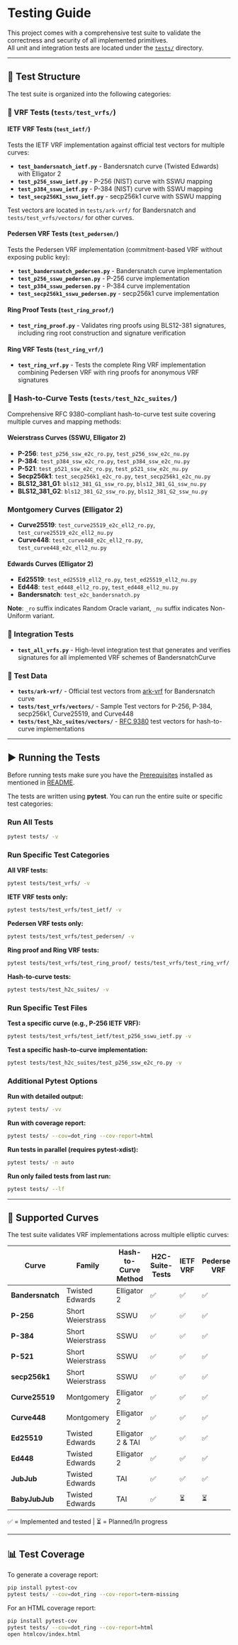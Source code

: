# Testing Guide

This project comes with a comprehensive test suite to validate the correctness and security of all implemented primitives.  
All unit and integration tests are located under the [`tests/`](./tests) directory.

---

## 📂 Test Structure

The test suite is organized into the following categories:

### 🔹 VRF Tests (`tests/test_vrfs/`)

#### **IETF VRF Tests** (`test_ietf/`)
Tests the IETF VRF implementation against official test vectors for multiple curves:
- **`test_bandersnatch_ietf.py`** - Bandersnatch curve (Twisted Edwards) with Elligator 2
- **`test_p256_sswu_ietf.py`** - P-256 (NIST) curve with SSWU mapping
- **`test_p384_sswu_ietf.py`** - P-384 (NIST) curve with SSWU mapping
- **`test_secp256K1_sswu_ietf.py`** - secp256k1 curve with SSWU mapping

Test vectors are located in `tests/ark-vrf/` for Bandersnatch and `tests/test_vrfs/vectors/` for other curves.

#### **Pedersen VRF Tests** (`test_pedersen/`)
Tests the Pedersen VRF implementation (commitment-based VRF without exposing public key):
- **`test_bandersnatch_pedersen.py`** - Bandersnatch curve implementation
- **`test_p256_sswu_pedersen.py`** - P-256 curve implementation
- **`test_p384_sswu_pedersen.py`** - P-384 curve implementation
- **`test_secp256k1_sswu_pedersen.py`** - secp256k1 curve implementation

#### **Ring Proof Tests** (`test_ring_proof/`)
- **`test_ring_proof.py`** - Validates ring proofs using BLS12-381 signatures, including ring root construction and signature verification

#### **Ring VRF Tests** (`test_ring_vrf/`)
- **`test_ring_vrf.py`** - Tests the complete Ring VRF implementation combining Pedersen VRF with ring proofs for anonymous VRF signatures

### 🔹 Hash-to-Curve Tests (`tests/test_h2c_suites/`)

Comprehensive RFC 9380-compliant hash-to-curve test suite covering multiple curves and mapping methods:


#### **Weierstrass Curves (SSWU, Elligator 2)**
- **P-256**: `test_p256_ssw_e2c_ro.py`, `test_p256_ssw_e2c_nu.py`
- **P-384**: `test_p384_ssw_e2c_ro.py`, `test_p384_ssw_e2c_nu.py`
- **P-521**: `test_p521_ssw_e2c_ro.py`, `test_p521_ssw_e2c_nu.py`
- **Secp256k1**: `test_secp256k1_e2c_ro.py`, `test_secp256k1_e2c_nu.py`
- **BLS12_381_G1**: `bls12_381_G1_ssw_ro.py`, `bls12_381_G1_ssw_nu.py`
- **BLS12_381_G2**: `bls12_381_G2_ssw_ro.py`, `bls12_381_G2_ssw_nu.py`

### **Montgomery Curves (Elligator 2)**
- **Curve25519**: `test_curve25519_e2c_ell2_ro.py`, `test_curve25519_e2c_ell2_nu.py`
- **Curve448**: `test_curve448_e2c_ell2_ro.py`, `test_curve448_e2c_ell2_nu.py`

#### **Edwards Curves (Elligator 2)**
- **Ed25519**: `test_ed25519_ell2_ro.py`, `test_ed25519_ell2_nu.py`
- **Ed448**: `test_ed448_ell2_ro.py`, `test_ed448_ell2_nu.py`
- **Bandersnatch**: `test_e2c_bandersnatch.py`


**Note**: `_ro` suffix indicates Random Oracle variant, `_nu` suffix indicates Non-Uniform variant.

### 🔹 Integration Tests

- **`test_all_vrfs.py`** - High-level integration test that generates and verifies signatures for all implemented VRF schemes of BandersnatchCurve

### 🔹 Test Data

- **`tests/ark-vrf/`** - Official test vectors from [ark-vrf](https://github.com/davxy/bandersnatch-vrf-spec/tree/main/assets/vectors) for Bandersnatch curve
- **`tests/test_vrfs/vectors/`** - Sample Test vectors for P-256, P-384, secp256k1, Curve25519, and Curve448
- **`tests/test_h2c_suites/vectors/`** - [RFC 9380](https://www.rfc-editor.org/rfc/rfc9380.html#name-suite-test-vectors) test vectors for hash-to-curve implementations

---

## ▶️ Running the Tests

Before running tests make sure you have the [Prerequisites](./README.md#prerequisites) installed as mentioned in [README](./README.md).

The tests are written using **pytest**. You can run the entire suite or specific test categories:

### Run All Tests
```bash
pytest tests/ -v
```

### Run Specific Test Categories

**All VRF tests:**
```bash
pytest tests/test_vrfs/ -v
```

**IETF VRF tests only:**
```bash
pytest tests/test_vrfs/test_ietf/ -v
```

**Pedersen VRF tests only:**
```bash
pytest tests/test_vrfs/test_pedersen/ -v
```

**Ring proof and Ring VRF tests:**
```bash
pytest tests/test_vrfs/test_ring_proof/ tests/test_vrfs/test_ring_vrf/ -v
```

**Hash-to-curve tests:**
```bash
pytest tests/test_h2c_suites/ -v
```

### Run Specific Test Files

**Test a specific curve (e.g., P-256 IETF VRF):**
```bash
pytest tests/test_vrfs/test_ietf/test_p256_sswu_ietf.py -v
```

**Test a specific hash-to-curve implementation:**
```bash
pytest tests/test_h2c_suites/test_p256_ssw_e2c_ro.py -v
```

### Additional Pytest Options

**Run with detailed output:**
```bash
pytest tests/ -vv
```

**Run with coverage report:**
```bash
pytest tests/ --cov=dot_ring --cov-report=html
```

**Run tests in parallel (requires pytest-xdist):**
```bash
pytest tests/ -n auto
```

**Run only failed tests from last run:**
```bash
pytest tests/ --lf
```

---

## 🎯 Supported Curves

The test suite validates VRF implementations across multiple elliptic curves:

| Curve | Family | Hash-to-Curve Method |   H2C-Suite-Tests | IETF VRF | Pedersen VRF | Ring VRF |
|-------|--------|----------------------|----|----------|--------------|----------|
| **Bandersnatch** | Twisted Edwards | Elligator 2          | ✅    | ✅       | ✅ | ✅ |
| **P-256** | Short Weierstrass | SSWU                 |  ✅   | ✅ | ✅ | ⏳ |
| **P-384** | Short Weierstrass | SSWU                 | ✅    | ✅ | ✅ | ⏳ |
| **P-521** | Short Weierstrass | SSWU                 |  ✅   | ✅   | ✅  | ⏳ |
| **secp256k1** | Short Weierstrass | SSWU                 |  ✅   | ✅ | ✅ | ⏳ |
| **Curve25519** | Montgomery | Elligator 2          | ✅    | ✅  | ✅   | ⏳ |
| **Curve448** | Montgomery | Elligator 2          |  ✅   | ✅  | ✅   | ⏳ |
| **Ed25519** | Twisted Edwards | Elligator 2 & TAI    | ✅    | ✅   | ✅   | ⏳ |
| **Ed448** | Twisted Edwards | Elligator 2          |   ✅  | ✅   | ✅   | ⏳ |
|**JubJub** | Twisted Edwards | TAI                  |   ✅  | ✅   | ✅  | ⏳ |
|**BabyJubJub** | Twisted Edwards | TAI                  |  ✅   | ⏳ | ⏳ | ⏳ |

✅ = Implemented and tested | ⏳ = Planned/In progress

---

## 📊 Test Coverage

To generate a coverage report:

```bash
pip install pytest-cov
pytest tests/ --cov=dot_ring --cov-report=term-missing
```

For an HTML coverage report:

```bash
pip install pytest-cov
pytest tests/ --cov=dot_ring --cov-report=html
open htmlcov/index.html
```
